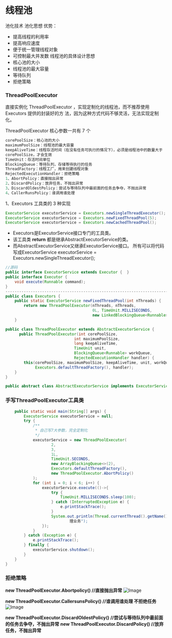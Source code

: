 # 线程池
池化技术 池化思想
优势：
- 提⾼线程的利⽤率
- 提⾼响应速度
- 便于统⼀管理线程对象
- 可控制最⼤并发数
线程池的具体设计思想
- 核⼼池的⼤⼩
- 线程池的最⼤容量
- 等待队列
- 拒绝策略

### **ThreadPoolExecutor**
直接实例化 ThreadPoolExecutor ，实现定制化的线程池，⽽不推荐使⽤ Executors 提供的封装好的⽅
法，因为这种⽅式代码不够灵活，⽆法实现定制化。

ThreadPoolExecutor 核⼼参数⼀共有 7 个
```java
corePoolSize：核⼼池的⼤⼩
maximumPoolSize：线程池的最⼤容量
keepAliveTime：线程存活时间（在没有任务可执⾏的情况下），必须是线程池中的数量⼤于
corePoolSize，才会⽣效
TimeUnit：存活时间单位
BlockingQueue：等待队列，存储等待执⾏的任务
ThreadFactory：线程⼯⼚，⽤来创建线程对象
RejectedExecutionHandler：拒绝策略
1、AbortPolicy：直接抛出异常
2、DiscardPolicy：放弃任务，不抛出异常
3、DiscardOldestPolicy：尝试与等待队列中最前⾯的任务去争夺，不抛出异常
4、CallerRunsPolicy：谁调⽤谁处理
```

1、Executors ⼯具类的 3 种实现
```java
ExecutorService executorService = Executors.newSingleThreadExecutor();
ExecutorService executorService = Executors.newFixedThreadPool(5);
ExecutorService executorService = Executors.newCachedThreadPool();
```
- Executors是ExecutorService接口专门的工具类。
- 该工具类 **return** 都是继承AbstractExecutorService的类。
- 而AbstractExecutorService又继承ExecutorService接口。
所有可以将代码写成ExecutorService executorService = Executors.newSingleThreadExecutor();
```java
//源码
public interface ExecutorService extends Executor {  }
public interface Executor {
    void execute(Runnable command);
}
------------------------------------------------------------------------------------------------
public class Executors {
    public static ExecutorService newFixedThreadPool(int nThreads) {
        return new ThreadPoolExecutor(nThreads, nThreads,
                                      0L, TimeUnit.MILLISECONDS,
                                      new LinkedBlockingQueue<Runnable>());
    }

public class ThreadPoolExecutor extends AbstractExecutorService {   
      public ThreadPoolExecutor(int corePoolSize,
                              int maximumPoolSize,
                              long keepAliveTime,
                              TimeUnit unit,
                              BlockingQueue<Runnable> workQueue,
                              RejectedExecutionHandler handler) {
        this(corePoolSize, maximumPoolSize, keepAliveTime, unit, workQueue,
             Executors.defaultThreadFactory(), handler);
    }
}

public abstract class AbstractExecutorService implements ExecutorService {    }
```


### **手写ThreadPoolExecutor工具类**
```java
    public static void main(String[] args) {
        ExecutorService executorService = null;
        try {
            /**
             * ⾃⼰写7⼤参数，完全定制化
             */
            executorService = new ThreadPoolExecutor(
                    2,
                    3,
                    1L,
                    TimeUnit.SECONDS,
                    new ArrayBlockingQueue<>(2),
                    Executors.defaultThreadFactory(),
                    new ThreadPoolExecutor.AbortPolicy()
            );
            for (int i = 0; i < 6; i++) {
                executorService.execute(()->{
                    try {
                        TimeUnit.MILLISECONDS.sleep(100);
                    } catch (InterruptedException e) {
                        e.printStackTrace();
                    }
                    System.out.println(Thread.currentThread().getName()+"===>办
                            理业务");
                });
            }
        } catch (Exception e) {
            e.printStackTrace();
        } finally {
            executorService.shutdown();
        }
    }
}
```


### **拒绝策略**
**new ThreadPoolExecutor.Abortpolicy()      //直接抛出异常**
![Image](E:\学习/medley/resources/HJri1DaVt_BklllY-lrK.png)

**new ThreadPoolExecutor.CallersunsPolicy()    //谁调⽤谁处理   不拒绝任务**
![Image](E:\学习/medley/resources/HJri1DaVt_r1qGtZlHF.png)

**new ThreadPoolExecutor.DiscardOldestPolicy()   //尝试与等待队列中最前⾯的任务去争夺，不抛出异常**
**new ThreadPoolExecutor.DiscardPolicy()     //放弃任务，不抛出异常**

